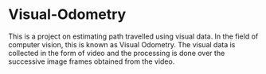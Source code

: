 # Visual-Odometry

This is a project on estimating path travelled using visual data. In the field of computer vision, this is known as Visual Odometry. The visual data is collected in the form of video and the processing is done over the successive image frames obtained from the video.